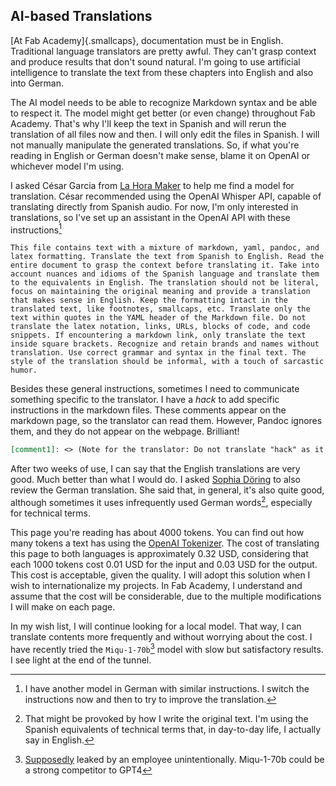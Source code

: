 ## AI-based Translations
[At Fab Academy]{.smallcaps}, documentation must be in English. Traditional language translators are pretty awful. They can't grasp context and produce results that don't sound natural. I'm going to use artificial intelligence to translate the text from these chapters into English and also into German.

The AI model needs to be able to recognize Markdown syntax and be able to respect it. The model might get better (or even change) throughout Fab Academy. That's why I'll keep the text in Spanish and will rerun the translation of all files now and then. I will only edit the files in Spanish. I will not manually manipulate the generated translations. So, if what you're reading in English or German doesn't make sense, blame it on OpenAI or whichever model I'm using.

I asked César Garcia from [La Hora Maker](https://www.youtube.com/lahoramaker) to help me find a model for translation. César recommended using the OpenAI Whisper API, capable of translating directly from Spanish audio. For now, I'm only interested in translations, so I've set up an assistant in the OpenAI API with these instructions[^243]

```
This file contains text with a mixture of markdown, yaml, pandoc, and latex formatting. Translate the text from Spanish to English. Read the entire document to grasp the context before translating it. Take into account nuances and idioms of the Spanish language and translate them to the equivalents in English. The translation should not be literal, focus on maintaining the original meaning and provide a translation that makes sense in English. Keep the formatting intact in the translated text, like footnotes, smallcaps, etc. Translate only the text within quotes in the YAML header of the Markdown file. Do not translate the latex notation, links, URLs, blocks of code, and code snippets. If encountering a markdown link, only translate the text inside square brackets. Recognize and retain brands and names without translation. Use correct grammar and syntax in the final text. The style of the translation should be informal, with a touch of sarcastic humor.
```

Besides these general instructions, sometimes I need to communicate something specific to the translator. I have a *hack* to add specific instructions in the markdown files. These comments appear on the markdown page, so the translator can read them. However, Pandoc ignores them, and they do not appear on the webpage. Brilliant!

```markdown
[comment1]: <> (Note for the translator: Do not translate "hack" as it is universally used in all languages.)
```

[comment1]: <> (Note for the translator: Do not translate "hack" as it is universally used in all languages.)

[^243]:
    I have another model in German with similar instructions. I switch the instructions now and then to try to improve the translation.

After two weeks of use, I can say that the English translations are very good. Much better than what I would do. I asked [Sophia Döring](https://fabacademy.org/2024/labs/kamplintfort/students/sophia-doring/) to also review the German translation. She said that, in general, it's also quite good, although sometimes it uses infrequently used German words[^242], especially for technical terms.

[^242]: That might be provoked by how I write the original text. I'm using the Spanish equivalents of technical terms that, in day-to-day life, I actually say in English.

This page you're reading has about 4000 tokens. You can find out how many tokens a text has using the [OpenAI Tokenizer](https://platform.openai.com/tokenizer). The cost of translating this page to both languages is approximately 0.32 USD, considering that each 1000 tokens cost 0.01 USD for the input and 0.03 USD for the output. This cost is acceptable, given the quality. I will adopt this solution when I wish to internationalize my projects. In Fab Academy, I understand and assume that the cost will be considerable, due to the multiple modifications I will make on each page.

In my wish list, I will continue looking for a local model. That way, I can translate contents more frequently and without worrying about the cost. I have recently tried the `Miqu-1-70b`[^241] model with slow but satisfactory results. I see light at the end of the tunnel.

[^241]: [Supposedly](https://the-decoder.com/unintentional-ai-leak-from-mistral-becomes-an-unexpected-powerhouse/) leaked by an employee unintentionally. Miqu-1-70b could be a strong competitor to GPT4

